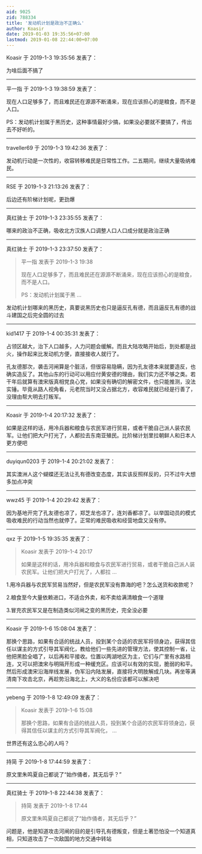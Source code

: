 ```yaml
---
aid: 9025
zid: 788334
title: '发动机计划是政治不正确么'
author: Koasir
date: 2019-01-03 19:35:56+07:00
lastmod: 2019-01-08 22:44:00+07:00
---
```


Koasir 于 2019-1-3 19:35:56 发表了：

为啥后面不搞了

---------

平一指 于 2019-1-3 19:38:59 发表了：

现在人口足够多了，而且难民还在源源不断涌来，现在应该担心的是粮食，而不是人口。

PS：发动机计划属于黑历史，这种事情最好少搞，如果没必要就不要搞了，传出去不好听的。

---------

traveller69 于 2019-1-3 19:42:36 发表了：

发动机行动是一次性的，收容转移难民是日常性工作。二五期间，继续大量吸纳难民。

---------

RSE 于 2019-1-3 21:13:26 发表了：

后边还有阶梯计划呢，更劲爆

---------

真红骑士 于 2019-1-3 23:35:55 发表了：

哪来的政治不正确，吸收北方汉族人口调整人口人口成分就是政治正确

---------

真红骑士 于 2019-1-3 23:37:50 发表了：

> 平一指 发表于 2019-1-3 19:38
> 
> 现在人口足够多了，而且难民还在源源不断涌来，现在应该担心的是粮食，而不是人口。
> 
> PS：发动机计划属于黑 ...



发动机计划哪来的黑历史，真要说黑历史也只是逼反孔有德，而且逼反孔有德的战斗建国之后完全圆的过去

---------

kid1417 于 2019-1-4 00:35:31 发表了：

占领区越大，治下人口越多，人力问题会缓解。而且大陆攻略开始后，到处都是战火，操作起来比发动机方便，直接接收人就行了。

孔友德那次，袭击河闸算是个脏活，但很容易隐瞒，因为孔友德本来就要造反，也确实造反了。其他山东的行动可以用应付黄安德的理由，我们实力还不够之类。若干年后就算有澳宋版真相党良心党，如果没有确切的解密文件，也只能推测，没法实锤。毕竟从路人视角看，元老院当时又没占据北方，收容难民就已经是行善了，没理由帮大明去打叛军。

---------

Koasir 于 2019-1-4 20:17:32 发表了：

如果是这样的话，用冷兵器和粮食与农民军进行贸易，或者干脆自己派人装农民军。让他们把大户打光了，人都拉去东南亚殖民。比阶梯计划里拉朝鲜人和日本人更方便吧

---------

duyiqun0203 于 2019-1-4 20:21:02 发表了：

其实澳洲人这个蝴蝶还无法让孔有德改变态度，其实该反照样反的，只不过牛大想多加点冲突

---------

wwz45 于 2019-1-4 20:29:42 发表了：

因为基地开完了孔友德也凉了，郑芝龙也凉了，连刘香都凉了。以举国动员的模式吸收难民的行动当然也就停了。正常的难民吸收和经营地盘又没有停。

---------

qxz 于 2019-1-5 19:35:35 发表了：

> Koasir 发表于 2019-1-4 20:17
> 
> 如果是这样的话，用冷兵器和粮食与农民军进行贸易，或者干脆自己派人装农民军。让他们把大户打光了，人都拉 ...



1.用冷兵器与农民军贸易当然好，但是农民军没有靠海的吧？怎么送货和收款呢？

2.粮食至今大量依赖进口，不适合外卖，和不卖给满清粮食一个道理

3.冒充农民军又是在制造类似河闸之变的黑历史，完全没必要

---------

Koasir 于 2019-1-6 15:08:04 发表了：

那换个思路，如果有合适的统战人员，投到某个合适的农民军将领身边，获得其信任以谋主的方式引导其军阀化，教给他们一些先进的管理方法，使其控制一省，让他把黑脸全唱了，以后再和平接收。位置以两湖地区为主，它们与广里有水路相连，又可以把澳宋与明隔开形成一种缓充区。应该可以有效的实现，脆弱的和平。然后形成澳宋沿海岸线发展，伪军沿内陆发展，直接将大明肢解成几块。再坐等满清南下攻击北京，再趁势沿海北上，大义的名份应该都可以解决吧

---------

yebeng 于 2019-1-8 12:49:09 发表了：

> Koasir 发表于 2019-1-6 15:08
> 
> 那换个思路，如果有合适的统战人员，投到某个合适的农民军将领身边，获得其信任以谋主的方式引导其军阀化， ...



世界还有这么忠心的人吗？

---------

持简 于 2019-1-8 17:44:59 发表了：

原文里朱鸣夏自己都说了“始作俑者，其无后乎？”

---------

真红骑士 于 2019-1-8 22:44:38 发表了：

> 持简 发表于 2019-1-8 17:44
> 
> 原文里朱鸣夏自己都说了“始作俑者，其无后乎？”



问题是，他是知道攻击河闸的目的是引导孔有德叛变，但是土著恐怕没一个知道真相，只知道攻击了一次敌国的地方交通中转站

---------

